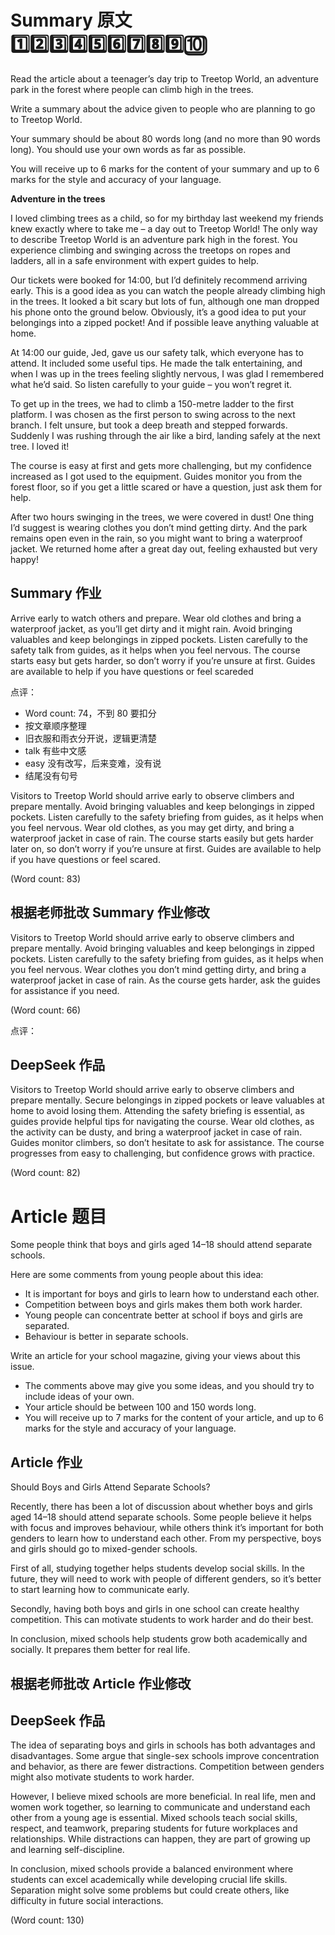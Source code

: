 # Summary 原文 1️⃣2️⃣3️⃣4️⃣5️⃣6️⃣7️⃣8️⃣9️⃣🔟
Read the article about a teenager’s day trip to Treetop World, an adventure park in the forest where people can climb high in the trees.

Write a summary about the advice given to people who are planning to go to Treetop World.

Your summary should be about 80 words long (and no more than 90 words long). You should use your own words as far as possible.

You will receive up to 6 marks for the content of your summary and up to 6 marks for the style and accuracy of your language.

**Adventure in the trees**

I loved climbing trees as a child, so for my birthday last weekend my friends knew exactly where to take me – a day out to Treetop World! The only way to describe Treetop World is an adventure park high in the forest. You experience climbing and swinging across the treetops on ropes and ladders, all in a safe environment with expert guides to help.

Our tickets were booked for 14:00, but I’d definitely recommend arriving early. This is a good idea as you can watch the people already climbing high in the trees. It looked a bit scary but lots of fun, although one man dropped his phone onto the ground below. Obviously, it’s a good idea to put your belongings into a zipped pocket! And if possible leave anything valuable at home.

At 14:00 our guide, Jed, gave us our safety talk, which everyone has to attend. It included some useful tips. He made the talk entertaining, and when I was up in the trees feeling slightly nervous, I was glad I remembered what he’d said. So listen carefully to your guide – you won’t regret it.

To get up in the trees, we had to climb a 150-metre ladder to the first platform. I was chosen as the first person to swing across to the next branch. I felt unsure, but took a deep breath and stepped forwards. Suddenly I was rushing through the air like a bird, landing safely at the next tree. I loved it!

The course is easy at first and gets more challenging, but my confidence increased as I got used to the equipment. Guides monitor you from the forest floor, so if you get a little scared or have a question, just ask them for help.

After two hours swinging in the trees, we were covered in dust! One thing I’d suggest is wearing clothes you don’t mind getting dirty. And the park remains open even in the rain, so you might want to bring a waterproof jacket. We returned home after a great day out, feeling exhausted but very happy!

## Summary 作业
Arrive early to watch others and prepare. Wear old clothes and bring a waterproof jacket, as you’ll get dirty and it might rain. Avoid bringing valuables and keep belongings in zipped pockets. Listen carefully to the safety talk from guides, as it helps when you feel nervous. The course starts easy but gets harder, so don’t worry if you’re unsure at first. Guides are available to help if you have questions or feel scareded

点评：
- Word count: 74，不到 80 要扣分
- 按文章顺序整理
- 旧衣服和雨衣分开说，逻辑更清楚
- talk 有些中文感
- easy 没有改写，后来变难，没有说
- 结尾没有句号

Visitors to Treetop World should arrive early to observe climbers and prepare mentally. Avoid bringing valuables and keep belongings in zipped pockets. Listen carefully to the safety briefing from guides, as it helps when you feel nervous. Wear old clothes, as you may get dirty, and bring a waterproof jacket in case of rain.  The course starts easily but gets harder later on, so don’t worry if you’re unsure at first. Guides are available to help if you have questions or feel scared.

(Word count: 83)

## 根据老师批改 Summary 作业修改
Visitors to Treetop World should arrive early to observe climbers and prepare mentally. Avoid bringing valuables and keep belongings in zipped pockets. Listen carefully to the safety briefing from guides, as it helps when you feel nervous. Wear clothes you don’t mind getting dirty, and bring a waterproof jacket in case of rain. As the course gets harder, ask the guides for assistance if you need.

(Word count: 66)

点评：

## DeepSeek 作品
Visitors to Treetop World should arrive early to observe climbers and prepare mentally. Secure belongings in zipped pockets or leave valuables at home to avoid losing them. Attending the safety briefing is essential, as guides provide helpful tips for navigating the course. Wear old clothes, as the activity can be dusty, and bring a waterproof jacket in case of rain. Guides monitor climbers, so don’t hesitate to ask for assistance. The course progresses from easy to challenging, but confidence grows with practice.

(Word count: 82)

# Article 题目
Some people think that boys and girls aged 14–18 should attend separate schools.

Here are some comments from young people about this idea:
- It is important for boys and girls to learn how to understand each other.
- Competition between boys and girls makes them both work harder.
- Young people can concentrate better at school if boys and girls are separated.
- Behaviour is better in separate schools.

Write an article for your school magazine, giving your views about this issue.
- The comments above may give you some ideas, and you should try to include ideas of your own.
- Your article should be between 100 and 150 words long.
- You will receive up to 7 marks for the content of your article, and up to 6 marks for the style and accuracy of your language.

## Article 作业
Should Boys and Girls Attend Separate Schools?

Recently, there has been a lot of discussion about whether boys and girls aged 14–18 should attend separate schools. Some people believe it helps with focus and improves behaviour, while others think it’s important for both genders to learn how to understand each other. From my perspective, boys and girls should go to mixed-gender schools. 

First of all, studying together helps students develop social skills. In the future, they will need to work with people of different genders, so it’s better to start learning how to communicate early.

Secondly, having both boys and girls in one school can create healthy competition. This can motivate students to work harder and do their best.

In conclusion, mixed schools help students grow both academically and socially. It prepares them better for real life.

## 根据老师批改 Article 作业修改

## DeepSeek 作品
The idea of separating boys and girls in schools has both advantages and disadvantages. Some argue that single-sex schools improve concentration and behavior, as there are fewer distractions. Competition between genders might also motivate students to work harder.

However, I believe mixed schools are more beneficial. In real life, men and women work together, so learning to communicate and understand each other from a young age is essential. Mixed schools teach social skills, respect, and teamwork, preparing students for future workplaces and relationships. While distractions can happen, they are part of growing up and learning self-discipline.

In conclusion, mixed schools provide a balanced environment where students can excel academically while developing crucial life skills. Separation might solve some problems but could create others, like difficulty in future social interactions.

(Word count: 130)
